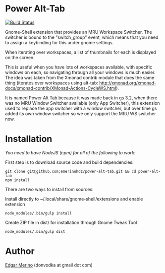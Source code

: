 # Power Alt-Tab
[![Build Status](https://travis-ci.org/emerinohdz/power-alt-tab.svg?branch=master)](https://travis-ci.org/emerinohdz/power-alt-tab)

Gnome-Shell extension that provides an MRU Workspace Switcher. The switcher
is bound to the "switch_group" event, which means that you need to assign
a keybinding for this under gnome settings.

When iterating over workspaces, a list of thumbnails for each is displayed 
on the screen.

This is useful when you have lots of workspaces available, with specific 
windows on each, so navigating through all your windows is much easier. 
The idea was taken from the Xmonad contrib module that does the same thing 
(iterates over workspaces using alt-tab: http://xmonad.org/xmonad-docs/xmonad-contrib/XMonad-Actions-CycleWS.html).

It is named Power Alt Tab because it was made back in gs 3.2, when there
was no MRU Window Switcher available (only App Switcher), this extension
used to replace the app switcher with a window switcher, but over time
gs added its own window switcher so we only support the MRU WS switcher now.

# Installation

*You need to have NodeJS (npm) for all of the following to work:*

First step is to download source code and build dependencies:

    git clone git@github.com:emerinohdz/power-alt-tab.git && cd power-alt-tab
    npm install

There are two ways to install from sources:

Install directly to ~/.local/share/gnome-shell/extensions and enable extension

    node_modules/.bin/gulp install

Create ZIP file in dist/ for installation through Gnome Tweak Tool

    node_modules/.bin/gulp dist

# Author

[Edgar Merino](https://github.com/emerinohdz) (donvodka at gmail dot com)
